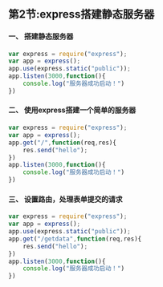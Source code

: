 ## 第2节:express搭建静态服务器



#### 一、 搭建静态服务器
``` js
var express = require("express");
var app = express();
app.use(express.static("public"));
app.listen(3000,function(){
    console.log("服务器成功启动！")
})
```

#### 二、 使用express搭建一个简单的服务器
``` js
var express = require("express");
var app = express();
app.get("/",function(req,res){
    res.send("hello");
})
app.listen(3000,function(){
    console.log("服务器成功启动！")
})
```

#### 三、 设置路由，处理表单提交的请求
``` js
var express = require("express");
var app = express();
app.use(express.static("public"));
app.get("/getdata",function(req,res){
    res.send("hello");
})
app.listen(3000,function(){
    console.log("服务器成功启动！")
})
```
